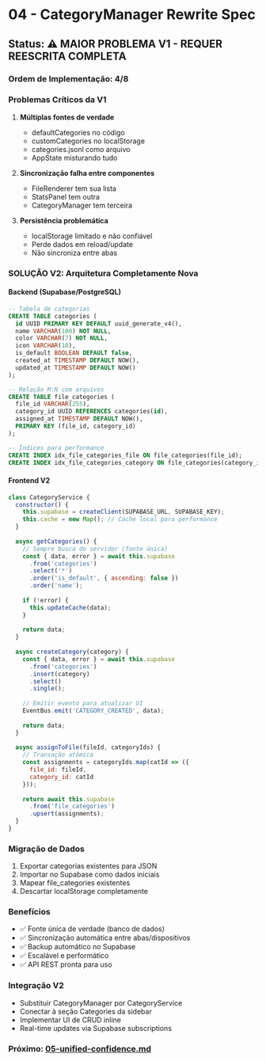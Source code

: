 # 04 - CategoryManager Rewrite Spec

## Status: ⚠️ MAIOR PROBLEMA V1 - REQUER REESCRITA COMPLETA

### Ordem de Implementação: 4/8

### Problemas Críticos da V1
1. **Múltiplas fontes de verdade**
   - defaultCategories no código
   - customCategories no localStorage
   - categories.jsonl como arquivo
   - AppState misturando tudo

2. **Sincronização falha entre componentes**
   - FileRenderer tem sua lista
   - StatsPanel tem outra
   - CategoryManager tem terceira

3. **Persistência problemática**
   - localStorage limitado e não confiável
   - Perde dados em reload/update
   - Não sincroniza entre abas

### SOLUÇÃO V2: Arquitetura Completamente Nova

#### Backend (Supabase/PostgreSQL)
```sql
-- Tabela de categorias
CREATE TABLE categories (
  id UUID PRIMARY KEY DEFAULT uuid_generate_v4(),
  name VARCHAR(100) NOT NULL,
  color VARCHAR(7) NOT NULL,
  icon VARCHAR(10),
  is_default BOOLEAN DEFAULT false,
  created_at TIMESTAMP DEFAULT NOW(),
  updated_at TIMESTAMP DEFAULT NOW()
);

-- Relação M:N com arquivos
CREATE TABLE file_categories (
  file_id VARCHAR(255),
  category_id UUID REFERENCES categories(id),
  assigned_at TIMESTAMP DEFAULT NOW(),
  PRIMARY KEY (file_id, category_id)
);

-- Índices para performance
CREATE INDEX idx_file_categories_file ON file_categories(file_id);
CREATE INDEX idx_file_categories_category ON file_categories(category_id);
```

#### Frontend V2
```javascript
class CategoryService {
  constructor() {
    this.supabase = createClient(SUPABASE_URL, SUPABASE_KEY);
    this.cache = new Map(); // Cache local para performance
  }
  
  async getCategories() {
    // Sempre busca do servidor (fonte única)
    const { data, error } = await this.supabase
      .from('categories')
      .select('*')
      .order('is_default', { ascending: false })
      .order('name');
    
    if (!error) {
      this.updateCache(data);
    }
    
    return data;
  }
  
  async createCategory(category) {
    const { data, error } = await this.supabase
      .from('categories')
      .insert(category)
      .select()
      .single();
    
    // Emitir evento para atualizar UI
    EventBus.emit('CATEGORY_CREATED', data);
    
    return data;
  }
  
  async assignToFile(fileId, categoryIds) {
    // Transação atômica
    const assignments = categoryIds.map(catId => ({
      file_id: fileId,
      category_id: catId
    }));
    
    return await this.supabase
      .from('file_categories')
      .upsert(assignments);
  }
}
```

### Migração de Dados
1. Exportar categorias existentes para JSON
2. Importar no Supabase como dados iniciais
3. Mapear file_categories existentes
4. Descartar localStorage completamente

### Benefícios
- ✅ Fonte única de verdade (banco de dados)
- ✅ Sincronização automática entre abas/dispositivos
- ✅ Backup automático no Supabase
- ✅ Escalável e performático
- ✅ API REST pronta para uso

### Integração V2
- Substituir CategoryManager por CategoryService
- Conectar à seção Categories da sidebar
- Implementar UI de CRUD inline
- Real-time updates via Supabase subscriptions

### Próximo: [05-unified-confidence.md](./05-unified-confidence.md)